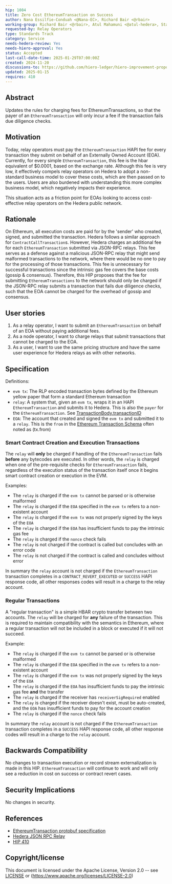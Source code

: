 ```yaml
---
hip: 1084
title: Zero Cost EthereumTransaction on Success
author: Nana Essilfie-Conduah <@Nana-EC>, Richard Bair <@rbair>
working-group: Richard Bair <@rbair>, Atul Mahamuni <@atul-hedera>, Stanimir Stoyanov <stanimir.stoyanov@limechain.tech>
requested-by: Relay Operators
type: Standards Track
category: Service
needs-hedera-review: Yes
needs-hiero-approval: Yes
status: Accepted
last-call-date-time: 2025-01-29T07:00:00Z
created: 2024-11-20
discussions-to: https://github.com/hiero-ledger/hiero-improvement-proposals/discussions/1083
updated: 2025-01-15
requires: 410
---
```


## Abstract

Updates the rules for charging fees for EthereumTransactions, so that the payer of an `EthereumTransaction` will only
incur a fee if the transaction fails due diligence checks.

## Motivation

Today, relay operators must pay the `EthereumTransaction` HAPI fee for every transaction they submit on behalf of an
Externally Owned Account (EOA). Currently, for every simple `EthereumTransaction`, this fee is the hbar equivalent of
$0.0001, based on the exchange rate. Although this fee is very low, it effectively compels relay operators on Hedera
to adopt a non-standard business model to cover these costs, which are then passed on to the users. Users are also
burdened with understanding this more complex business model, which negatively impacts their experience.

This situation acts as a friction point for EOAs looking to access cost-effective relay operators on the Hedera public
network.

## Rationale

On Ethereum, all execution costs are paid for by the 'sender' who created, signed, and submitted the transaction.
Hedera follows a similar approach for `ContractCallTransaction`s. However, Hedera charges an additional fee for
each `EthereumTransaction` submitted via JSON-RPC relays. This fee serves as a defense against a malicious
JSON-RPC relay that might send malformed transactions to the network, where there would be no one to pay for
the processing of those transactions.
This fee is unnecessary for successful transactions since the intrinsic gas fee covers the base costs (gossip &
consensus). Therefore, this HIP proposes that the fee for submitting `EthereumTransactions` to the network
should only be charged if the JSON-RPC relay submits a transaction that fails due diligence checks, such that the
EOA cannot be charged for the overhead of gossip and consensus.

## User stories

1. As a relay operator, I want to submit an `EthereumTransaction` on behalf of an EOA without paying additional fees.
2. As a node operator, I want to charge relays that submit transactions that cannot be charged to the EOA.
3. As a user, I want to use the same pricing structure and have the same user experience for Hedera relays as with other
   networks.
  
## Specification

Definitions:
 - `evm tx`: The RLP encoded transaction bytes defined by the Ethereum yellow paper that form a standard Ethereum transaction
 - `relay`: A system that, given an `evm tx`, wraps it in an HAPI `EthereumTransaction` and submits it to Hedera.
            This is also the `payer` for the `EthereumTransaction`. See
            [TransactionBody.transactionID](https://github.com/hashgraph/hedera-protobufs/blob/main/services/transaction_body.proto#L104)
 - `EOA`: The account that created and signed the `evm tx` and submitted it to a `relay`. This is the `from` in the
          [Ethereum Transaction Schema](https://github.com/ethereum/execution-apis/blob/main/src/eth/transaction.yaml)
          often noted as (tx.from)

### Smart Contract Creation and Execution Transactions

The `relay` will **only** be charged if handling of the `EthereumTransaction` fails **before** any bytecodes are executed.
In other words, the `relay` is charged when one of the pre-requisite checks for `EthereumTransaction` fails, regardless of
the execution status of the transaction itself once it begins smart contract creation or execution in the EVM.

Examples:
 - The `relay` is charged if the `evm tx` cannot be parsed or is otherwise malformed
 - The `relay` is charged if the `EOA` specified in the `evm tx` refers to a non-existent account
 - The `relay` is charged if the `evm tx` was not properly signed by the keys of the `EOA`
 - The `relay` is charged if the `EOA` has insufficient funds to pay the intrinsic gas fee
 - The `relay` is charged if the `nonce` check fails
 - The `relay` is not charged if the contract is called but concludes with an error code 
 - The `relay` is not charged if the contract is called and concludes without error

In summary the `relay` account is not charged if the `EthereumTransaction` transaction completes in a 
`CONTRACT_REVERT_EXECUTED` or `SUCCESS` HAPI response code, all other responses codes will result in a charge to the
relay account.

 ### Regular Transactions

A "regular transaction" is a simple HBAR crypto transfer between two accounts. The `relay` will be charged for **any**
failure of the transaction. This is required to maintain compatibility with the semantics in Ethereum, where a regular
transaction will not be included in a block or executed if it will not succeed.

Example:
- The `relay` is charged if the `evm tx` cannot be parsed or is otherwise malformed
- The `relay` is charged if the `EOA` specified in the `evm tx` refers to a non-existent account
- The `relay` is charged if the `evm tx` was not properly signed by the keys of the `EOA`
- The `relay` is charged if the `EOA` has insufficient funds to pay the intrinsic gas fee **and** the transfer
- The `relay` is charged if the receiver has `receiverSigRequired` enabled
- The `relay` is charged if the receiver doesn't exist, must be auto-created, and the `EOA` has insufficient funds to
    pay for the account creation
- The `relay` is charged if the `nonce` check fails

In summary the `relay` account is not charged if the `EthereumTransaction` transaction completes in a `SUCCESS`
HAPI response code, all other response codes will result in a charge to the `relay` account.

## Backwards Compatibility

No changes to transaction execution or record stream externalization is made in this HIP.
`EthereumTransaction` will continue to work and will only see a reduction in cost on success or contract revert cases.

## Security Implications

No changes in security.

## References

- [EthereumTransaction protobuf specification](https://github.com/hashgraph/hedera-protobufs/blob/main/services/ethereum_transaction.proto)
- [Hedera JSON RPC Relay](https://docs.hedera.com/hedera/core-concepts/smart-contracts/json-rpc-relay)
- [HIP 410](https://hips.hedera.com/hip/hip-410)

## Copyright/license

This document is licensed under the Apache License, Version 2.0 -- see [LICENSE](../LICENSE) or 
(https://www.apache.org/licenses/LICENSE-2.0)
